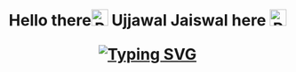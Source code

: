 <h1 align="center">Hello there<img src="https://raw.githubusercontent.com/aemmadi/aemmadi/master/wave.gif" alt="Pratham Bhatnagar" width="30px"> Ujjawal Jaiswal here
  
<img src="https://raw.githubusercontent.com/aemmadi/aemmadi/master/wave.gif" alt="Pratham Bhatnagar" width="30px">

[![Typing SVG](https://readme-typing-svg.demolab.com?font=Roboto+Slab&pause=1000&color=4ECFBDDA&background=17A8AC00&center=true&vCenter=true&width=435&lines=A+lot+to+learn+I+have;Lot+to+earn+i+got)](https://git.io/typing-svg)

</h1>

<!--
**Ujjawal0204/Ujjawal0204** is a ✨ _special_ ✨ repository because its `README.md` (this file) appears on your GitHub profile.

Here are some ideas to get you started:

- 🔭 I’m currently working on ...
- 🌱 I’m currently learning ...
- 👯 I’m looking to collaborate on ...
- 🤔 I’m looking for help with ...
- 💬 Ask me about ...
- 📫 How to reach me: ...
- 😄 Pronouns: ...
- ⚡ Fun fact: ...
-->

